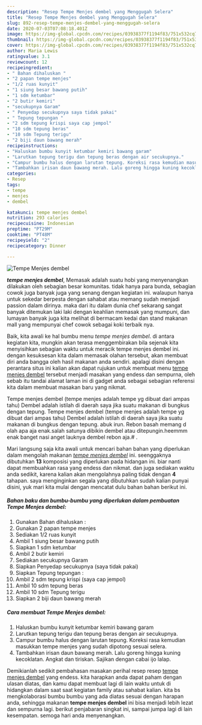 ```yaml
---
description: "Resep Tempe Menjes dembel yang Menggugah Selera"
title: "Resep Tempe Menjes dembel yang Menggugah Selera"
slug: 892-resep-tempe-menjes-dembel-yang-menggugah-selera
date: 2020-07-03T07:08:18.401Z
image: https://img-global.cpcdn.com/recipes/03938377f1194f83/751x532cq70/tempe-menjes-dembel-foto-resep-utama.jpg
thumbnail: https://img-global.cpcdn.com/recipes/03938377f1194f83/751x532cq70/tempe-menjes-dembel-foto-resep-utama.jpg
cover: https://img-global.cpcdn.com/recipes/03938377f1194f83/751x532cq70/tempe-menjes-dembel-foto-resep-utama.jpg
author: Maria Lewis
ratingvalue: 3.1
reviewcount: 12
recipeingredient:
- " Bahan dihaluskan "
- "2 papan tempe menjes"
- "1/2 ruas kunyit"
- "1 siung besar bawang putih"
- "1 sdm ketumbar"
- "2 butir kemiri"
- "secukupnya Garam"
- " Penyedap secukupnya saya tidak pakai"
- " Tepung tepungan "
- "2 sdm tepung krispi saya cap jempol"
- "10 sdm tepung beras"
- "10 sdm Tepung terigu"
- "2 biji daun bawang merah"
recipeinstructions:
- "Haluskan bumbu kunyit ketumbar kemiri bawang garam"
- "Larutkan tepung terigu dan tepung beras dengan air secukupnya."
- "Campur bumbu halus dengan larutan tepung. Koreksi rasa kemudian masukkan tempe menjes yang sudah dipotong sesuai selera."
- "Tambahkan irisan daun bawang merah. Lalu goreng hingga kuning kecoklatan. Angkat dan tiriskan. Sajikan dengan cabai ijo lalap."
categories:
- Resep
tags:
- tempe
- menjes
- dembel

katakunci: tempe menjes dembel 
nutrition: 293 calories
recipecuisine: Indonesian
preptime: "PT29M"
cooktime: "PT48M"
recipeyield: "2"
recipecategory: Dinner

---
```



![Tempe Menjes dembel](https://img-global.cpcdn.com/recipes/03938377f1194f83/751x532cq70/tempe-menjes-dembel-foto-resep-utama.jpg)

<b><i>tempe menjes dembel</i></b>, Memasak adalah suatu hobi yang menyenangkan dilakukan oleh sebagian besar komunitas. tidak hanya para bunda, sebagian cowok juga banyak juga yang senang dengan kegiatan ini. walaupun hanya untuk sekedar berpesta dengan sahabat atau memang sudah menjadi passion dalam dirinya. maka dari itu dalam dunia chef sekarang sangat banyak ditemukan laki laki dengan keahlian memasak yang mumpuni, dan lumayan banyak juga kita melihat di bermacam kedai dan stand makanan mall yang mempunyai chef cowok sebagai koki terbaik nya.

Baik, kita awali ke hal bumbu menu <i>tempe menjes dembel</i>. di antara kegiatan kita, mungkin akan terasa menggembirakan bila sejenak kita menyisihkan sebagian waktu untuk meracik tempe menjes dembel ini. dengan kesuksesan kita dalam memasak olahan tersebut, akan membuat diri anda bangga oleh hasil makanan anda sendiri. apalagi disini dengan perantara situs ini kalian akan dapat rujukan untuk membuat menu <u>tempe menjes dembel</u> tersebut menjadi masakan yang endess dan sempurna, oleh sebab itu tandai alamat laman ini di gadget anda sebagai sebagian referensi kita dalam membuat masakan baru yang nikmat.

Tempe menjes dembel (tempe menjes adalah tempe yg dibuat dari ampas tahu) Dembel adalah istilah di daerah saya jika suatu makanan di bungkus dengan tepung. Tempe menjes dembel (tempe menjes adalah tempe yg dibuat dari ampas tahu) Dembel adalah istilah di daerah saya jika suatu makanan di bungkus dengan tepung. abuk irun. Rebon basah memang d olah apa aja enak.salah satunya dibikin dembel atau ditepungin.heemmm enak banget nasi anget lauknya dembel rebon aja.# .


Mari langsung saja kita awali untuk mencari bahan bahan yang diperlukan dalam mengolah makanan <u><i>tempe menjes dembel</i></u> ini. seenggaknya dibutuhkan <b>13</b> komposisi yang diperlukan pada hidangan ini. biar nanti dapat membuahkan rasa yang endess dan nikmat. dan juga sediakan waktu anda sedikit, karena kalian akan mengolahnya paling tidak dengan <b>4</b> tahapan. saya menginginkan segala yang dibutuhkan sudah kalian punyai disini, yuk mari kita mulai dengan mencatat dulu bahan bahan berikut ini.

<!--inarticleads1-->

##### Bahan baku dan bumbu-bumbu yang diperlukan dalam pembuatan Tempe Menjes dembel:

1. Gunakan  Bahan dihaluskan :
1. Gunakan 2 papan tempe menjes
1. Sediakan 1/2 ruas kunyit
1. Ambil 1 siung besar bawang putih
1. Siapkan 1 sdm ketumbar
1. Ambil 2 butir kemiri
1. Sediakan secukupnya Garam
1. Siapkan  Penyedap secukupnya (saya tidak pakai)
1. Siapkan  Tepung tepungan :
1. Ambil 2 sdm tepung krispi (saya cap jempol)
1. Ambil 10 sdm tepung beras
1. Ambil 10 sdm Tepung terigu
1. Siapkan 2 biji daun bawang merah




<!--inarticleads2-->

##### Cara membuat Tempe Menjes dembel:

1. Haluskan bumbu kunyit ketumbar kemiri bawang garam
1. Larutkan tepung terigu dan tepung beras dengan air secukupnya.
1. Campur bumbu halus dengan larutan tepung. Koreksi rasa kemudian masukkan tempe menjes yang sudah dipotong sesuai selera.
1. Tambahkan irisan daun bawang merah. Lalu goreng hingga kuning kecoklatan. Angkat dan tiriskan. Sajikan dengan cabai ijo lalap.




Demikianlah sedikit pembahasan masakan perihal resep resep <u>tempe menjes dembel</u> yang endess. kita harapkan anda dapat paham dengan ulasan diatas, dan kamu dapat membuat lagi di lain waktu untuk di hidangkan dalam saat saat kegiatan family atau sahabat kalian. kita bs mengkolaborasi bumbu bumbu yang ada diatas sesuai dengan harapan anda, sehingga makanan <b>tempe menjes dembel</b> ini bisa menjadi lebih lezat dan sempurna lagi. berikut penjabaran singkat ini, sampai jumpa lagi di lain kesempatan. semoga hari anda menyenangkan.
